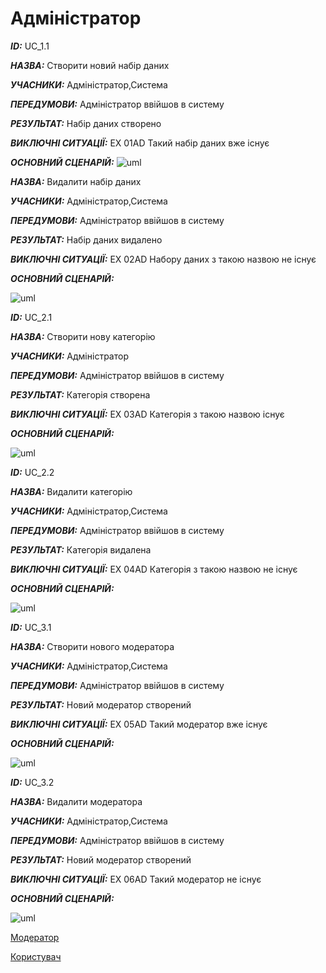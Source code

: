 # Адміністратор
***ID:*** UC_1.1

***НАЗВА:*** Створити новий набір даних
    
***УЧАСНИКИ:*** Адміністратор,Система

***ПЕРЕДУМОВИ:*** Адміністратор ввійшов в систему

***РЕЗУЛЬТАТ:*** Набір даних створено

***ВИКЛЮЧНІ СИТУАЦІЇ:*** EX 01AD Такий набір даних вже існує

***ОСНОВНИЙ СЦЕНАРІЙ:***
![uml](http://www.plantuml.com/plantuml/png/bP9DJi9G58NdNSLDt81EwGGINO4JfoGqIY9WIXsOC02gSMB00O74cJje2rZ2Jxk5UtVaEHOI8aBYxBtxpdVkpttbTb3rWyV6lTEfr1hrTk1NWvRVSNx2yYjOqW_DhAiBwrdVGaqqibVHI1Fh5m-Q8Zp7Oy-6OaDTydMcQnlhniR4e8eAjUjqhf_QWTUWyMTXgdDTQoJsJ06mq4PYFStvgXdjSXWkcGAMYO281FU8g4v98Sr4T0RP1jGBZzcstdmNoY5ESCcOuaI95he78tW_9XROnV1dO7HOr00X2m4lH6CUB0Jz9ffoW2oNpUWN45WN7U3W_YFb1aYgYOMaLpOi8Z6LdDRUL4wxyegIY0rslZ5KtJs74zi3IBS5XtiCtsukHNLpLgTJja119cmAF9MPJVvOh-iqMu4dVltsBf0ptwkLH7Ck4pbNbClLZPnVL2xnZLiFJjbhrl33lm40)


***НАЗВА:*** Видалити набір даних
    
***УЧАСНИКИ:*** Адміністратор,Система

***ПЕРЕДУМОВИ:*** Адміністратор ввійшов в систему

***РЕЗУЛЬТАТ:*** Набір даних видалено

***ВИКЛЮЧНІ СИТУАЦІЇ:*** EX 02AD Набору даних з такою назвою не існує

***ОСНОВНИЙ СЦЕНАРІЙ:***

![uml](http://www.plantuml.com/plantuml/png/VP91IiD058RtESK3Bo0ksqqBUW8tRWi96Z299ED2o29j53T2N9G8xhp1D5hKDirSuNytyZsY86Ywoypxl-yDFvbaPfQQw-ZIowT-5CPXPjAPITBS6-4P7HVuu3alk4G3o_S4YuON_G3lNF9IXWyIgOWhR7J-XfPhxBXMK7Aspu-z_FGcCq6awfTUYpLQME9R3Q1L7V4SJgVeLETWiS5QH3KQ4iAIdAsYU5LArZoHxBJO2NMddzttYztFbPDm8uTEL-nv8fVZVsfu78gJ25UoGI-M97wBbMIANyyPx-SRAL6pMww63CEr_S4xWOkUm-UGBKvCG6buVc7e80ty4S5fBu9ijLWwEQF3e-cnbvdaofi4iI__nXS0)


***ID:*** UC_2.1

***НАЗВА:*** Створити нову категорію
    
***УЧАСНИКИ:*** Адміністратор

***ПЕРЕДУМОВИ:*** Адміністратор ввійшов в систему

***РЕЗУЛЬТАТ:*** Категорія створена

***ВИКЛЮЧНІ СИТУАЦІЇ:*** EX 03AD Категорія з такою назвою існує

***ОСНОВНИЙ СЦЕНАРІЙ:***

![uml](http://www.plantuml.com/plantuml/png/VP91IiD058RtESK3Bo2uQpSjw0dSk2qqQC4caemB8GlRA6waTH4YkFC6usXfgSda2l-xaUyHtMZCRjxy__V_Zs56gPaavdf-6MJZwNmMpLAJJ4oSPC40B_1yYnqlUCav72m_42mSBri1Mywv4F5HB6lYDVQgVw3Y4ZMN2ehFjlvXa9tUf2QSQ_Hh6uiDAbZYEpMWqZZY1HfLuJMkWSKU6maguKW8Ip9RHV6kbDGyatHQr4BTwz5_RzpyN3LYTZ9uhUXPaVDXnpCy_MSdUBn9WruKX1eMMpZEEpOSzkRe20VrhhZuYw_wtkuNwxYKdWQ-FKbRtXaOnIQaP7P-OUWW2QS3KWOLTlXKEvsSqU7H-3X8JNmLZC9eAd_a2m00)


***ID:*** UC_2.2

***НАЗВА:*** Видалити категорію
    
***УЧАСНИКИ:*** Адміністратор,Система

***ПЕРЕДУМОВИ:*** Адміністратор ввійшов в систему

***РЕЗУЛЬТАТ:*** Категорія видалена

***ВИКЛЮЧНІ СИТУАЦІЇ:*** EX 04AD Категорія з такою назвою не існує

***ОСНОВНИЙ СЦЕНАРІЙ:***

![uml](http://www.plantuml.com/plantuml/png/VP8zJiD048Lxds8aBa11bJI912UWeOra2o9X6zbBWUI2n20QX2ai8z5nWsKXYfNuvmflRiIi7HeItEtCU--RqMWdiPf5wjQ_TfAfwy-3M4Kp5KQ9Cy8x6hv7oGjUSWe3pKy43SFBNi2QKyv5V1PBHfnXO_LlL5oWvi86nQTx_zX9pkzYvVaM_T5ZiK85JVpG0IkB8rwWjIeQYskXiS5AG0KCIKAJrBgBVjcKZ7aZcQbHI-hHFflTnkrlgnMpaQAn8mPMv7IyVuNN_zmal4-KNICdmMkiOJWziE1uc6DGYgYnvOpp_VZBmEd-PWqNKhPeTg-QquF085GUHVFBAqL7aUUEgCjK0jjQEvrTqF79zDI9LNZZJBp0bH_o0m00)


***ID:*** UC_3.1

***НАЗВА:*** Створити нового модератора
    
***УЧАСНИКИ:*** Адміністратор,Система

***ПЕРЕДУМОВИ:*** Адміністратор ввійшов в систему

***РЕЗУЛЬТАТ:*** Новий модератор створений

***ВИКЛЮЧНІ СИТУАЦІЇ:*** EX 05AD Такий модератор вже існує

***ОСНОВНИЙ СЦЕНАРІЙ:***

![uml](http://www.plantuml.com/plantuml/png/dLDDIiDW4Dtd50DUm8sRTjE2di2DsqA35cmhoUT2wCB-g1jfNKW4TzxWQpGqnEJB5TxSo1bIKJJfeej2lvdtthnvGpgXwGNcUdZfJRhzuM0q24tGC-DWuhNm2iUtI7dACvuZXkK7WaNCiwg13S_vMPgF0baHhv1f_mCvHoWuKgBWR8LlUvFJcz3uGvL-gsIH88SbNYW0kSeHJr5g5qxbIbXaI4GeGap2i2HlgrIyAql6l93Cj2Y4TQT_tTPn-Lqg1HpBm-c87HPvtgw9uQa9Jd1O8zM2-bx8o08PtmjkIUf3VWfD2JdqaVnmOVVB8_j_aoeP2PyZGe64X5Gt4BawiLZ3_Se0LhN-ulRFeTRYpcsnsSekTLkjMsNob5HNLVLqUkq6RT8j6Z8UZOrFmU3ymj11uFTRX19EDyGdCc6TdD7XKVVO2ytuokluexvy2by0)


***ID:*** UC_3.2

***НАЗВА:*** Видалити модератора
    
***УЧАСНИКИ:*** Адміністратор,Система

***ПЕРЕДУМОВИ:*** Адміністратор ввійшов в систему

***РЕЗУЛЬТАТ:*** Новий модератор створений

***ВИКЛЮЧНІ СИТУАЦІЇ:*** EX 06AD Такий модератор не існує

***ОСНОВНИЙ СЦЕНАРІЙ:***

![uml](http://www.plantuml.com/plantuml/png/dL8xJiD04ErzYf6u01L5qYGId826Db8iY4GIP2y5KWeI1sXGGe62HCSDDWOhAsElh_3cHip8GI1XKgJpphpFs-VjnAONcUlXPJ3fzeU3qI0sKS-CeqdGmYiytyBnb6US88Nb1u95ohDwWGqd_2pBHu4iYPV8TV-1WbSeUQL4mTaQtmucfpUn2OSg_LRB8aC1IpnN00gL8vwYqYsyobMmo969q0ef2SEIdArIyQuiiNaXyRGeXNMddtwRkFeULG9EvU3LOaT4JjeDDJpz1oTuhE5qeBddObaYvtl1BKWC7JJM9vp07Q60bq7smuVTfvC68Urc_-IDoRHbhnHuxPcmvaGnl--LQQKxhe3DrdqX9ZfNURdFbDHUNL3MyiqHPAiv_hv2BMuqDY55W_CBGmTHs6yHAls_S18i5zx96HqUTO-3s8olWauuwiiR_m80)

[Модератор](https://github.com/JenyaKrasulin/Jenya_Taras_Andrew_i_kto-to_ewe/blob/master/docs/use%20cases/Moderator.md)

[Користувач](https://github.com/JenyaKrasulin/Jenya_Taras_Andrew_i_kto-to_ewe/blob/master/docs/use%20cases/User.md)
